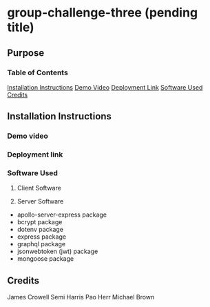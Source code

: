 # group-challenge-three (pending title)


## Purpose


### Table of Contents
[Installation Instructions](#installation-instructions)
[Demo Video](#demo-video)
[Deployment Link](#deployment-link)
[Software Used](#software-used)
[Credits](#credits)

## Installation Instructions


### Demo video


### Deployment link


### Software Used
1. Client Software




2. Server Software

- apollo-server-express package
- bcrypt package
- dotenv package
- express package
- graphql package
- jsonwebtoken (jwt) package
- mongoose package

## Credits
James Crowell
Semi Harris
Pao Herr
Michael Brown